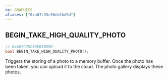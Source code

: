 ```yaml
---
ns: GRAPHICS
aliases: ["0xa67c35c56eb1bd9d"]
---
```

## BEGIN_TAKE_HIGH_QUALITY_PHOTO

```c
// 0xA67C35C56EB1BD9D
bool BEGIN_TAKE_HIGH_QUALITY_PHOTO();
```

Triggers the storing of a photo to a memory buffer. Once the photo has been taken, you can upload it to the cloud. The photo gallery displays these photos.

